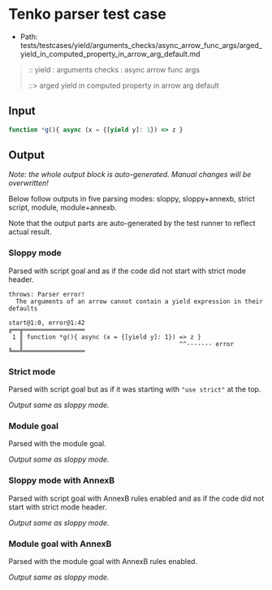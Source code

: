 # Tenko parser test case

- Path: tests/testcases/yield/arguments_checks/async_arrow_func_args/arged_yield_in_computed_property_in_arrow_arg_default.md

> :: yield : arguments checks : async arrow func args
>
> ::> arged yield in computed property in arrow arg default

## Input


`````js
function *g(){ async (x = {[yield y]: 1}) => z }
`````

## Output

_Note: the whole output block is auto-generated. Manual changes will be overwritten!_

Below follow outputs in five parsing modes: sloppy, sloppy+annexb, strict script, module, module+annexb.

Note that the output parts are auto-generated by the test runner to reflect actual result.

### Sloppy mode

Parsed with script goal and as if the code did not start with strict mode header.

`````
throws: Parser error!
  The arguments of an arrow cannot contain a yield expression in their defaults

start@1:0, error@1:42
╔══╦═════════════════
 1 ║ function *g(){ async (x = {[yield y]: 1}) => z }
   ║                                           ^^------- error
╚══╩═════════════════

`````

### Strict mode

Parsed with script goal but as if it was starting with `"use strict"` at the top.

_Output same as sloppy mode._

### Module goal

Parsed with the module goal.

_Output same as sloppy mode._

### Sloppy mode with AnnexB

Parsed with script goal with AnnexB rules enabled and as if the code did not start with strict mode header.

_Output same as sloppy mode._

### Module goal with AnnexB

Parsed with the module goal with AnnexB rules enabled.

_Output same as sloppy mode._
